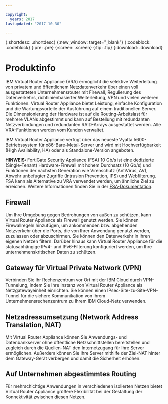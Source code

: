 ```yaml
---

copyright:
  years: 2017
lastupdated: "2017-10-30"

---
```


{:shortdesc: .shortdesc}
{:new_window: target="_blank"}
{:codeblock: .codeblock}
{:pre: .pre}
{:screen: .screen}
{:tip: .tip}
{:download: .download}

# Produktinfo
IBM Virtual Router Appliance (VRA) ermöglicht die selektive Weiterleitung von privatem und öffentlichem Netzdatenverkehr über einen voll ausgestatteten Unternehmensrouter mit Firewall, Regulierung des Datenverkehrs, richtlinienbasierter Weiterleitung, VPN und vielen weiteren Funktionen. Virtual Router Appliance bietet Leistung, einfache Konfiguration und die Wartungsvorteile der Ausführung auf einem traditionellen Server. Die Dimensionierung der Hardware ist auf die Routing-Arbeitslast für mehrere VLANs abgestimmt und kann auf Bestellung mit redundanten Netzverbindungen und redundanten RAID-Arrays ausgestattet werden. Alle VRA-Funktionen werden vom Kunden verwaltet. 

IBM Virtual Router Appliance verfügt über das neueste Vyatta 5600-Betriebssystem für x86-Bare-Metal-Server und wird mit Hochverfügbarkeit (High Availability, HA) oder als Standalone-Version angeboten.

**HINWEIS:** FortiGate Security Appliance (FSA) 10 Gb/s ist eine dedizierte (Single-Tenant) Hardware-Firewall mit hohem Durchsatz (10 Gb/s) und Funktionen der nächsten Generation wie Virenschutz (AntiVirus, AV), Abwehr unbefugter Zugriffe (Intrusion Prevention, IPS) und Webfilterung. FSA kann als Alternative zu VRA verwendet werden, um ähnliche Ziel zu erreichen. Weitere Informationen finden Sie in der [FSA-Dokumentation](https://console.bluemix.net/docs/infrastructure/fortigate-10g/getting-started.html#getting-started).

## Firewall
Um Ihre Umgebung gegen Bedrohungen von außen zu schützen, kann Virtual Router Appliance als Firewall genutzt werden. Sie können Firewallregeln hinzufügen, um ankommenden bzw. abgehenden Netzverkehr über die Ports, die von Ihrer Anwendung genutzt werden, zuzulassen oder abzuschirmen. Sie können den Datenverkehr in Ihren eigenen Netzen filtern. Darüber hinaus kann Virtual Router Appliance für die statusabhängige IPv4- und IPv6-Filterung konfiguriert werden, um Ihre unternehmenskritischen Daten zu schützen.

## Gateway für Virtual Private Network (VPN)
Verbinden Sie Ihr Rechenzentrum vor Ort mit der IBM Cloud durch VPN-Tunnelung, indem Sie Ihre Instanz von Virtual Router Appliance als Netzgatewayeinheit einrichten. Sie können einen IPsec-Site-zu-Site-VPN-Tunnel für die sichere Kommunikation von Ihrem Unternehmensrechenzentrum zu Ihrem IBM Cloud-Netz verwenden.

## Netzadressumsetzung (Network Address Translation, NAT)
Mit Virtual Router Appliance können Sie Anwendungs- und Datenbankserver ohne öffentliche Netzschnittstellen bereitstellen und zugleich durch die Quellen-NAT den Internetzugang für Ihre Server ermöglichen. Außerdem können Sie Ihre Server mithilfe der Ziel-NAT hinter dem Gateway-Gerät verbergen und damit die Sicherheit erhöhen.

## Auf Unternehmen abgestimmtes Routing
Für mehrschichtige Anwendungen in verschiedenen isolierten Netzen bietet Virtual Router Appliance größere Flexibilität bei der Gestaltung der Konnektivität zwischen diesen Netzen.
